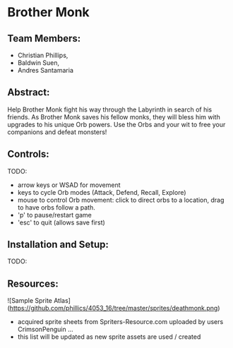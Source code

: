 # Brother Monk



## Team Members:
* Christian Phillips,
* Baldwin Suen,
* Andres Santamaria

## Abstract:
Help Brother Monk fight his way through the Labyrinth in search of his friends. As Brother Monk saves his fellow monks, they will bless him with upgrades to his unique Orb powers. Use the Orbs and your wit to free your companions and defeat monsters!

## Controls:
TODO:  
* arrow keys or WSAD for movement
* keys to cycle Orb modes (Attack, Defend, Recall, Explore)
* mouse to control Orb movement: click to direct orbs to a location, drag to have orbs follow a path.
* 'p' to pause/restart game
* 'esc' to quit (allows save first)

## Installation and Setup:
TODO:


## Resources:

![Sample Sprite Atlas]
(https://github.com/phillics/4053_16/tree/master/sprites/deathmonk.png)

* acquired sprite sheets from Spriters-Resource.com uploaded by users CrimsonPenguin ...
* this list will be updated as new sprite assets are used / created
